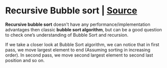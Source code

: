 # Recursive Bubble sort | [Source](https://www.geeksforgeeks.org/recursive-bubble-sort/)

**Recursive bubble sort** doesn't have any performance/implementation advantages then classic **bubble sort algorithm**,  but can be a good question to check one’s understanding of Bubble Sort and recursion.

If we take a closer look at Bubble Sort algorithm, we can notice that in first pass, we move largest element to end (Assuming sorting in increasing order). In second pass, we move second largest element to second last position and so on.